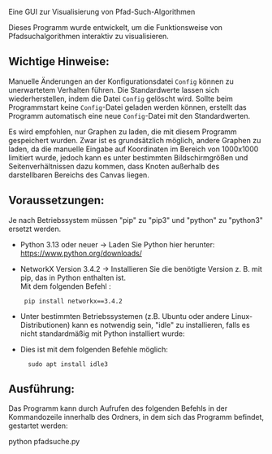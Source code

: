 Eine GUI zur Visualisierung von Pfad-Such-Algorithmen

Dieses Programm wurde entwickelt, um die Funktionsweise von Pfadsuchalgorithmen interaktiv zu visualisieren.

Wichtige Hinweise:
-------------------
Manuelle Änderungen an der Konfigurationsdatei `Config` können zu unerwartetem Verhalten führen. 
Die Standardwerte lassen sich wiederherstellen, indem die Datei `Config` gelöscht wird. 
Sollte beim Programmstart keine `Config`-Datei geladen werden können, erstellt das Programm automatisch eine neue `Config`-Datei mit den Standardwerten.

Es wird empfohlen, nur Graphen zu laden, die mit diesem Programm gespeichert wurden. 
Zwar ist es grundsätzlich möglich, andere Graphen zu laden, da die manuelle Eingabe auf Koordinaten im Bereich von 1000x1000 limitiert wurde,
jedoch kann es unter bestimmten Bildschirmgrößen und Seitenverhältnissen dazu kommen,
dass Knoten außerhalb des darstellbaren Bereichs des Canvas liegen.

Voraussetzungen:
----------------

Je nach Betriebssystem müssen "pip" zu "pip3" und "python" zu "python3" ersetzt werden.

- Python 3.13 oder neuer
  -> Laden Sie Python hier herunter: https://www.python.org/downloads/
  
- NetworkX Version 3.4.2
  -> Installieren Sie die benötigte Version z. B. mit pip, das in Python enthalten ist.  
  Mit dem folgenden Befehl :

       pip install networkx==3.4.2

- Unter bestimmten Betriebssystemen (z.B. Ubuntu oder andere Linux-Distributionen) 
  kann es notwendig sein, "idle" zu installieren, falls es nicht standardmäßig mit Python installiert wurde:
  
- Dies ist mit dem folgenden Befehle möglich:
  
        sudo apt install idle3
  

Ausführung:
-----------
Das Programm kann durch Aufrufen des folgenden Befehls in der Kommandozeile innerhalb des Ordners, in dem sich das Programm befindet, gestartet werden:
  
python pfadsuche.py